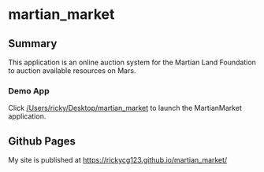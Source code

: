# martian_market

## Summary

This application is an online auction system for the Martian Land Foundation to auction available resources on Mars.

### Demo App

Click [/Users/ricky/Desktop/martian_market](frontend/index.html) to launch the MartianMarket application.

## Github Pages
My site is published at https://rickycg123.github.io/martian_market/
